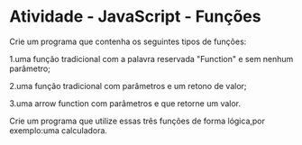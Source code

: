 # Atividade - JavaScript - Funções
Crie um programa que contenha os seguintes tipos de funções:

1.uma função tradicional com a palavra reservada "Function" e sem nenhum parâmetro;

2.uma função tradicional com parâmetros e um retono de valor;

3.uma arrow function com parâmetros e que retorne um valor.

Crie um programa que utilize essas três funções de forma lógica,por exemplo:uma calculadora. 
